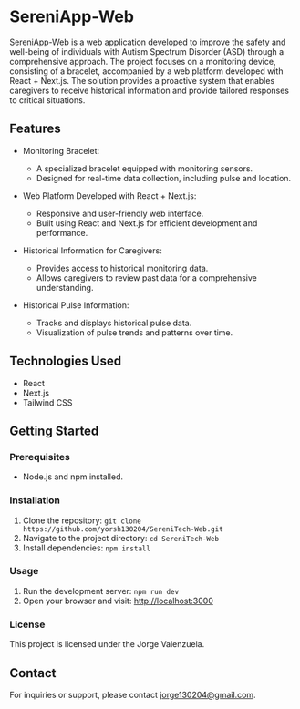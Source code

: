 # SereniApp-Web

SereniApp-Web is a web application developed to improve the safety and well-being of individuals with Autism Spectrum Disorder (ASD) through a comprehensive approach. The project focuses on a monitoring device, consisting of a bracelet, accompanied by a  web platform developed with React + Next.js. The solution provides a proactive system that enables caregivers to receive historical information and provide tailored responses to critical situations.

## Features

- Monitoring Bracelet:
  - A specialized bracelet equipped with monitoring sensors.
  - Designed for real-time data collection, including pulse and location.

- Web Platform Developed with React + Next.js:
  - Responsive and user-friendly web interface.
  - Built using React and Next.js for efficient development and performance.

- Historical Information for Caregivers:
  - Provides access to historical monitoring data.
  - Allows caregivers to review past data for a comprehensive understanding.

- Historical Pulse Information:
  - Tracks and displays historical pulse data.
  - Visualization of pulse trends and patterns over time.

## Technologies Used

- React
- Next.js
- Tailwind CSS

## Getting Started

### Prerequisites

- Node.js and npm installed.

### Installation

1. Clone the repository: `git clone https://github.com/yorsh130204/SereniTech-Web.git`
2. Navigate to the project directory: `cd SereniTech-Web`
3. Install dependencies: `npm install`

### Usage

1. Run the development server: `npm run dev`
2. Open your browser and visit: [http://localhost:3000](http://localhost:3000)

### License

This project is licensed under the Jorge Valenzuela.

## Contact

For inquiries or support, please contact [jorge130204@gmail.com](mailto:jorge130204@gmail.com).
